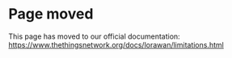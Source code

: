 # Page moved

This page has moved to our official documentation: https://www.thethingsnetwork.org/docs/lorawan/limitations.html
